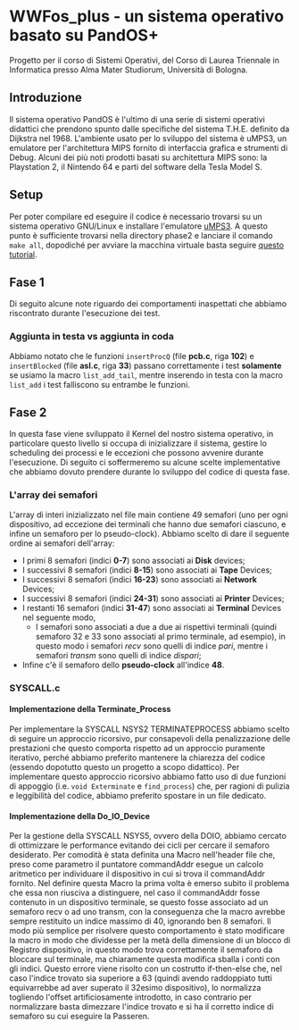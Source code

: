 # WWFos_plus - un sistema operativo basato su PandOS+

Progetto per il corso di Sistemi Operativi, del Corso di Laurea Triennale in Informatica presso Alma Mater Studiorum, Università di Bologna.

## Introduzione

Il sistema operativo PandOS è l'ultimo di una serie di sistemi operativi didattici che prendono spunto dalle specifiche del sistema T.H.E. definito da Dijkstra nel 1968. L'ambiente usato per lo sviluppo del sistema è uMPS3, un emulatore per l'architettura MIPS fornito di interfaccia grafica e strumenti di Debug. Alcuni dei più noti prodotti basati su architettura MIPS sono: la Playstation 2, il Nintendo 64 e parti del software della Tesla Model S.

## Setup

Per poter compilare ed eseguire il codice è necessario trovarsi su un sistema operativo GNU/Linux e installare l'emulatore [uMPS3](https://github.com/virtualsquare/umps3).
A questo punto è sufficiente trovarsi nella directory phase2 e lanciare il comando `make all`, dopodiché per avviare la macchina virtuale basta seguire [questo tutorial](https://wiki.virtualsquare.org/#!education/tutorials/umps/getting_started.md#Booting_in_%C2%B5MPS).

## Fase 1

Di seguito alcune note riguardo dei comportamenti inaspettati che abbiamo riscontrato durante l'esecuzione dei test.

### Aggiunta in testa vs aggiunta in coda

Abbiamo notato che le funzioni `insertProcQ` (file **pcb.c**, riga **102**) e `insertBlocked` (file **asl.c**, riga **33**) passano correttamente i test **solamente** se usiamo la macro `list_add_tail`, mentre inserendo in testa con la macro `list_add` i test falliscono su entrambe le funzioni.

## Fase 2

In questa fase viene sviluppato il Kernel del nostro sistema operativo, in particolare questo livello si occupa di inizializzare il sistema, gestire lo scheduling dei processi e le eccezioni che possono avvenire durante l'esecuzione.
Di seguito ci soffermeremo su alcune scelte implementative che abbiamo dovuto prendere durante lo sviluppo del codice di questa fase.

### L'array dei semafori

L'array di interi inizializzato nel file main contiene 49 semafori (uno per ogni dispositivo, ad eccezione dei terminali che hanno due semafori ciascuno, e infine un semaforo per lo pseudo-clock).
Abbiamo scelto di dare il seguente ordine ai semafori dell'array:

- I primi 8 semafori (indici **0-7**) sono associati ai **Disk** devices;
- I successivi 8 semafori (indici **8-15**) sono associati ai **Tape** Devices;
- I successivi 8 semafori (indici **16-23**) sono associati ai **Network** Devices;
- I successivi 8 semafori (indici **24-31**) sono associati ai **Printer** Devices;
- I restanti 16 semafori (indici **31-47**) sono associati ai **Terminal** Devices nel seguente modo,
  - I semafori sono associati a due a due ai rispettivi terminali (quindi semaforo 32 e 33 sono associati al primo terminale, ad esempio), in questo modo i semafori _recv_ sono quelli di indice _pari_, mentre i semafori _transm_ sono quelli di indice _dispari_;
- Infine c'è il semaforo dello **pseudo-clock** all'indice **48**.

### SYSCALL.c

#### Implementazione della Terminate_Process

Per implementare la SYSCALL NSYS2 TERMINATEPROCESS abbiamo scelto di seguire un approccio ricorsivo, pur consapevoli della penalizzazione delle prestazioni che questo comporta rispetto ad un approccio puramente iterativo, perché abbiamo preferito mantenere la chiarezza del codice (essendo dopotutto questo un progetto a scopo didattico).
Per implementare questo approccio ricorsivo abbiamo fatto uso di due funzioni di appoggio (i.e. `void Exterminate` e `find_process`) che, per ragioni di pulizia e leggibilità del codice, abbiamo preferito spostare in un file dedicato.

#### Implementazione della Do_IO_Device

Per la gestione della SYSCALL NSYS5, ovvero della DOIO, abbiamo cercato di ottimizzare le performance evitando dei cicli per cercare il semaforo desiderato.
Per comodità è stata definita una Macro nell'header file che, preso come parametro il puntatore commandAddr esegue un calcolo aritmetico per individuare il dispositivo in cui si trova il commandAddr fornito.
Nel definire questa Macro la prima volta è emerso subito il problema che essa non riusciva a distinguere, nel caso il commandAddr fosse contenuto in un dispositivo terminale, se questo fosse associato ad un semaforo recv o ad uno transm, con la conseguenza che la macro avrebbe sempre restituito un indice massimo di 40, ignorando ben 8 semafori.
Il modo più semplice per risolvere questo comportamento è stato modificare la macro in modo che dividesse per la metà della dimensione di un blocco di Registro dispositivo, in questo modo trova correttamente il semaforo da bloccare sul terminale, ma chiaramente questa modifica sballa i conti con gli indici. Questo errore viene risolto con un costrutto if-then-else che, nel caso l'indice trovato sia superiore a 63 (quindi avendo raddoppiato tutti equivarrebbe ad aver superato il 32esimo dispositivo), lo normalizza togliendo l'offset artificiosamente introdotto, in caso contrario per normalizzare basta dimezzare l'indice trovato e si ha il corretto indice di semaforo su cui eseguire la Passeren.
